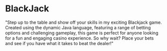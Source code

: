 # BlackJack
"Step up to the table and show off your skills in my exciting Blackjack game. Created using the dynamic Java language, featuring a range of betting options and challenging gameplay, this game is perfect for anyone looking for a fun and engaging casino experience. So why wait? Place your bets and see if you have what it takes to beat the dealer!"
